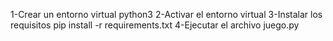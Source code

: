 1-Crear un entorno virtual python3
2-Activar el entorno virtual
3-Instalar los requisitos pip install -r requirements.txt
4-Ejecutar el archivo juego.py
